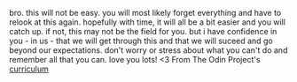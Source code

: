 bro. this will not be easy. you will most likely forget everything and have to relook at this again. hopefully with time, it will all be a bit easier and you will catch up. if not, this may not be the field for you. but i have confidence in you - in us - that we will get through this and that we will suceed and go beyond our expectations. don't worry or stress about what you can't do and remember all that you can. love you lots! <3
From The Odin Project's [curriculum](http://www.theodinproject.com/courses/web-development-101/lessons/html-css)